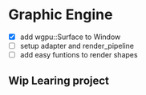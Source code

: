 # Graphic Engine
- [x] add wgpu::Surface to Window
- [ ] setup adapter and render_pipeline
- [ ] add easy funtions to render shapes
## Wip Learing project
